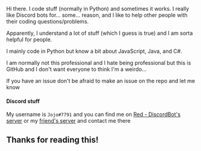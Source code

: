 Hi there. I code stuff (normally in Python) and sometimes it works. I really like Discord bots for... some... reason, and I like to help other people with their coding questions/problems.

Apparently, I understand a lot of stuff (which I guess is true) and I am sorta helpful for people.

I mainly code in Python but know a bit about JavaScript, Java, and C#.

I am normally not this professional and I hate being professional but this is GitHub and I don't want everyone to think I'm a weirdo...

If you have an issue don't be afraid to make an issue on the repo and let me know

#### Discord stuff
My username is `Jojo#7791` and you can find me on [Red - DiscordBot's server](https://discord.gg/red) or my [friend's server](https://discord.gg/JmCFyq7) and contact me there

## Thanks for reading this!
